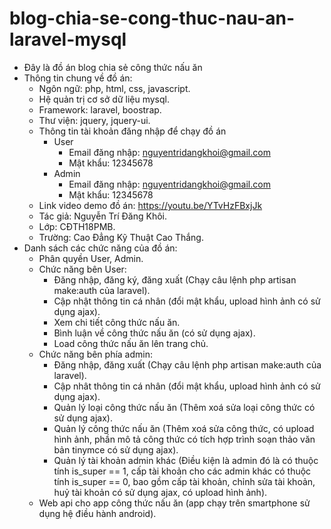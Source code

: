 # blog-chia-se-cong-thuc-nau-an-laravel-mysql
- Đây là đồ án blog chia sẻ công thức nấu ăn
- Thông tin chung về đồ án:
  - Ngôn ngữ: php, html, css, javascript.
  - Hệ quản trị cơ sở dữ liệu mysql.
  - Framework: laravel, boostrap.
  - Thư viện: jquery, jquery-ui.
  - Thông tin tài khoản đăng nhập để chạy đồ án
    - User
      - Email đăng nhập: nguyentridangkhoi@gmail.com
      - Mật khẩu: 12345678
    - Admin
      - Email đăng nhập: nguyentridangkhoi@gmail.com
      - Mật khẩu: 12345678
  - Link video demo đồ án: https://youtu.be/YTvHzFBxjJk
  - Tác giả: Nguyễn Trí Đăng Khôi.
  - Lớp: CĐTH18PMB.
  - Trường: Cao Đẳng Kỹ Thuật Cao Thắng.
- Danh sách các chức năng của đồ án:
  - Phân quyền User, Admin.
  - Chức năng bên User:
    - Đăng nhập, đăng ký, đăng xuất (Chạy câu lệnh php artisan make:auth của laravel).
    - Cập nhật thông tin cá nhân (đổi mật khẩu, upload hình ảnh có sử dụng ajax).
    - Xem chi tiết công thức nấu ăn.
    - Bình luận về công thức nấu ăn (có sử dụng ajax).
    - Load công thức nấu ăn lên trang chủ.
  - Chức năng bên phía admin:
    - Đăng nhập, đăng xuất (Chạy câu lệnh php artisan make:auth của laravel).
    - Cập nhât thông tin cá nhân (đổi mật khẩu, upload hình ảnh có sử dụng ajax).
    - Quản lý loại công thức nấu ăn (Thêm xoá sửa loại công thức có sử dụng ajax).
    - Quản lý công thức nấu ăn (Thêm xoá sửa công thức, có upload hình ảnh, phần mô tả công thức có tích hợp trình soạn thảo văn bản tinymce có sử dụng ajax).
    - Quản lý tài khoản admin khác (Điều kiện là admin đó là có thuộc tính is_super == 1, cấp tài khoản cho các admin khác có thuộc tính is_super == 0, bao gồm cấp tài khoản, chỉnh sửa tài khoản, huỷ tài khoản có sử dụng ajax, có upload hình ảnh).
  - Web api cho app công thức nấu ăn (app chạy trên smartphone sử dụng hệ điều hành android).
